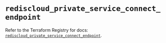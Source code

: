 # `rediscloud_private_service_connect_endpoint`

Refer to the Terraform Registry for docs: [`rediscloud_private_service_connect_endpoint`](https://registry.terraform.io/providers/redislabs/rediscloud/2.7.1/docs/resources/private_service_connect_endpoint).
